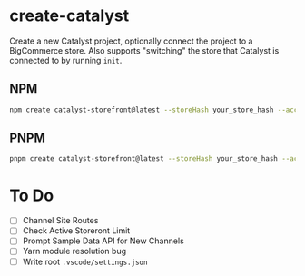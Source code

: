 # create-catalyst

Create a new Catalyst project, optionally connect the project to a BigCommerce store. Also supports "switching" the store that Catalyst is connected to by running `init`.

## NPM

```sh
npm create catalyst-storefront@latest --storeHash your_store_hash --accessToken your_access_token
```

## PNPM

```sh
pnpm create catalyst-storefront@latest --storeHash your_store_hash --accessToken your_access_token
```

# To Do

- [ ] Channel Site Routes
- [ ] Check Active Storeront Limit
- [ ] Prompt Sample Data API for New Channels
- [ ] Yarn module resolution bug
- [ ] Write root `.vscode/settings.json`
